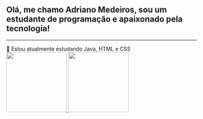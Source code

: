 ## Olá, me chamo Adriano Medeiros, sou um estudante de programação e apaixonado pela tecnologia!
<hr>
🌱 Estou atualmente estudando Java, HTML e CSS<br>
<div>
    <a href="https://github.com/AdrianoMedeirosDev">
    <img height="160em" src="![Anurag's GitHub stats](https://github-readme-stats.vercel.app/api?AdrianoMedeirosDev=anuraghazra&hide=contribs,prs)"/>
    <img height="160em" src=""/>
</div>


